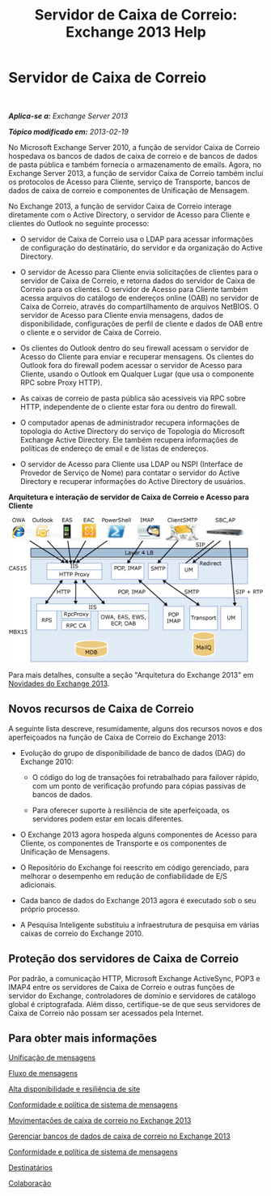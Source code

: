 ﻿---
title: 'Servidor de Caixa de Correio: Exchange 2013 Help'
TOCTitle: Servidor de Caixa de Correio
ms:assetid: 1aacc1c9-c81b-47d4-b222-ee73956cf968
ms:mtpsurl: https://technet.microsoft.com/pt-br/library/JJ150491(v=EXCHG.150)
ms:contentKeyID: 50485132
ms.date: 01/10/2018
mtps_version: v=EXCHG.150
ms.translationtype: HT
---

# Servidor de Caixa de Correio

 

_**Aplica-se a:** Exchange Server 2013_

_**Tópico modificado em:** 2013-02-19_

No Microsoft Exchange Server 2010, a função de servidor Caixa de Correio hospedava os bancos de dados de caixa de correio e de bancos de dados de pasta pública e também fornecia o armazenamento de emails. Agora, no Exchange Server 2013, a função de servidor Caixa de Correio também inclui os protocolos de Acesso para Cliente, serviço de Transporte, bancos de dados de caixa de correio e componentes de Unificação de Mensagem.

No Exchange 2013, a função de servidor Caixa de Correio interage diretamente com o Active Directory, o servidor de Acesso para Cliente e clientes do Outlook no seguinte processo:

  - O servidor de Caixa de Correio usa o LDAP para acessar informações de configuração do destinatário, do servidor e da organização do Active Directory.

  - O servidor de Acesso para Cliente envia solicitações de clientes para o servidor de Caixa de Correio, e retorna dados do servidor de Caixa de Correio para os clientes. O servidor de Acesso para Cliente também acessa arquivos do catálogo de endereços online (OAB) no servidor de Caixa de Correio, através do compartilhamento de arquivos NetBIOS. O servidor de Acesso para Cliente envia mensagens, dados de disponibilidade, configurações de perfil de cliente e dados de OAB entre o cliente e o servidor de Caixa de Correio.

  - Os clientes do Outlook dentro do seu firewall acessam o servidor de Acesso do Cliente para enviar e recuperar mensagens. Os clientes do Outlook fora do firewall podem acessar o servidor de Acesso para Cliente, usando o Outlook em Qualquer Lugar (que usa o componente RPC sobre Proxy HTTP).

  - As caixas de correio de pasta pública são acessíveis via RPC sobre HTTP, independente de o cliente estar fora ou dentro do firewall.

  - O computador apenas de administrador recupera informações de topologia do Active Directory do serviço de Topologia do Microsoft Exchange Active Directory. Ele também recupera informações de políticas de endereço de email e de listas de endereços.

  - O servidor de Acesso para Cliente usa LDAP ou NSPI (Interface de Provedor de Serviço de Nome) para contatar o servidor do Active Directory e recuperar informações do Active Directory de usuários.

**Arquitetura e interação de servidor de Caixa de Correio e Acesso para Cliente**

![Interação de servidor de Acesso para Cliente e Caixa de Correio](images/JJ150491.d14577bf-14f9-40fa-bd49-a92932eb003a(EXCHG.150).gif "Interação de servidor de Acesso para Cliente e Caixa de Correio")

Para mais detalhes, consulte a seção "Arquitetura do Exchange 2013" em [Novidades do Exchange 2013](what-s-new-in-exchange-2013-exchange-2013-help.md).

## Novos recursos de Caixa de Correio

A seguinte lista descreve, resumidamente, alguns dos recursos novos e dos aperfeiçoados na função de Caixa de Correio do Exchange 2013:

  - Evolução do grupo de disponibilidade de banco de dados (DAG) do Exchange 2010:
    
      - O código do log de transações foi retrabalhado para failover rápido, com um ponto de verificação profundo para cópias passivas de bancos de dados.
    
      - Para oferecer suporte à resiliência de site aperfeiçoada, os servidores podem estar em locais diferentes.

  - O Exchange 2013 agora hospeda alguns componentes de Acesso para Cliente, os componentes de Transporte e os componentes de Unificação de Mensagens.

  - O Repositório do Exchange foi reescrito em código gerenciado, para melhorar o desempenho em redução de confiabilidade de E/S adicionais.

  - Cada banco de dados do Exchange 2013 agora é executado sob o seu próprio processo.

  - A Pesquisa Inteligente substituiu a infraestrutura de pesquisa em várias caixas de correio do Exchange 2010.

## Proteção dos servidores de Caixa de Correio

Por padrão, a comunicação HTTP, Microsoft Exchange ActiveSync, POP3 e IMAP4 entre os servidores de Caixa de Correio e outras funções de servidor do Exchange, controladores de domínio e servidores de catálogo global é criptografada. Além disso, certifique-se de que seus servidores de Caixa de Correio não possam ser acessados pela Internet.

## Para obter mais informações

[Unificação de mensagens](unified-messaging-exchange-2013-help.md)

[Fluxo de mensagens](mail-flow-exchange-2013-help.md)

[Alta disponibilidade e resiliência de site](high-availability-and-site-resilience-exchange-2013-help.md)

[Conformidade e política de sistema de mensagens](messaging-policy-and-compliance-exchange-2013-help.md)

[Movimentações de caixa de correio no Exchange 2013](mailbox-moves-in-exchange-2013-exchange-2013-help.md)

[Gerenciar bancos de dados de caixa de correio no Exchange 2013](manage-mailbox-databases-in-exchange-2013-exchange-2013-help.md)

[Conformidade e política de sistema de mensagens](messaging-policy-and-compliance-exchange-2013-help.md)

[Destinatários](recipients-exchange-2013-help.md)

[Colaboração](collaboration-exchange-2013-help.md)

